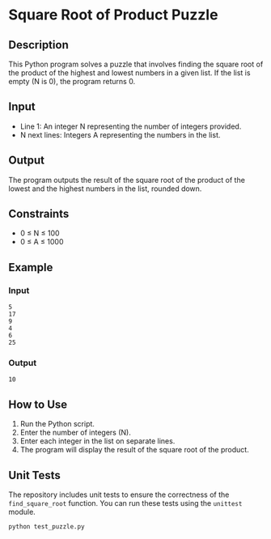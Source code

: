 # Square Root of Product Puzzle

## Description

This Python program solves a puzzle that involves finding the square root of the product of the highest and lowest numbers in a given list. If the list is empty (N is 0), the program returns 0.

## Input

- Line 1: An integer N representing the number of integers provided.
- N next lines: Integers A representing the numbers in the list.

## Output

The program outputs the result of the square root of the product of the lowest and the highest numbers in the list, rounded down.

## Constraints

- 0 ≤ N ≤ 100
- 0 ≤ A ≤ 1000

## Example

### Input

```
5
17
9
4
6
25
```

### Output

```
10
```

## How to Use

1. Run the Python script.
2. Enter the number of integers (N).
3. Enter each integer in the list on separate lines.
4. The program will display the result of the square root of the product.

## Unit Tests

The repository includes unit tests to ensure the correctness of the `find_square_root` function. You can run these tests using the `unittest` module.

```bash
python test_puzzle.py
```
